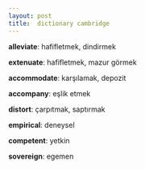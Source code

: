 ```yaml
---
layout: post
title:  dictionary cambridge
---
```


__alleviate__: hafifletmek, dindirmek

__extenuate__: hafifletmek, mazur görmek

__accommodate__: karşılamak, depozit

__accompany__: eşlik etmek

__distort__: çarpıtmak, saptırmak

__empirical__: deneysel

__competent__: yetkin

__sovereign__: egemen
